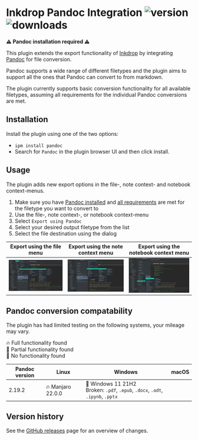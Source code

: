 # Inkdrop Pandoc Integration ![version](https://inkdrop-plugin-badge.vercel.app/api/version/pandoc) ![downloads](https://inkdrop-plugin-badge.vercel.app/api/downloads/pandoc)

**⚠️ Pandoc installation required ⚠️**

This plugin extends the export functionality of [Inkdrop](https://www.inkdrop.app/) by integrating [Pandoc](https://pandoc.org) for file conversion.

Pandoc supports a wide range of different filetypes and the plugin aims to support all the ones that Pandoc can convert to from markdown.

The plugin currently supports basic conversion functionality for all available filetypes, assuming all requirements for the individual Pandoc conversions are met.

## Installation

Install the plugin using one of the two options:

- `ipm install pandoc`
- Search for `Pandoc` in the plugin browser UI and then click install.

## Usage

The plugin adds new export options in the file-, note context- and notebook context-menus.

1. Make sure you have [Pandoc installed](https://pandoc.org/installing.html) and [all requirements](https://pandoc.org/MANUAL.html) are met for the filetype you want to convert to
2. Use the file-, note context-, or notebook context-menu
3. Select `Export using Pandoc`
4. Select your desired output filetype from the list
5. Select the file destination using the dialog

| Export using the file menu                 | Export using the note context menu                   | Export using the notebook context menu                   |
|--------------------------------------------|------------------------------------------------------|----------------------------------------------------------|
| ![File menu export](/docs/images/file.png) | ![Note context export](/docs/images/noteContext.png) | ![Notebook context export](/docs/images/bookContext.png) |

## Pandoc conversion compatability

The plugin has had limited testing on the following systems, your mileage may vary.

🔥 Full functionality found  
🚧 Partial functionality found  
🚨 No functionality found

| Pandoc version | Linux             | Windows                                                                             | macOS |
|----------------|-------------------|-------------------------------------------------------------------------------------|-------|
| 2.19.2         | 🔥 Manjaro 22.0.0 | 🚧 Windows 11 21H2 <br> Broken: `.pdf`, `.epub`, `.docx`, `.odt`, `.ipynb`, `.pptx` |       |

## Version history

See the [GitHub releases](https://github.com/Thereatra/inkdrop-pandoc/releases) page for an overview of changes.
